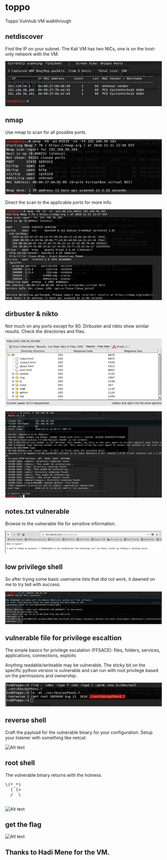 # toppo

Toppo Vulnhub VM walkthrough


## netdiscover

Find the IP on your subnet. The Kali VM has two NICs, one is on the host-only network with the VM.

![Alt text](./netdiscover1.png?raw=true)


## nmap

Use nmap to scan for all possible ports.

![Alt text](./nmap1.png?raw=true)

Direct the scan to the applicable ports for more info.

![Alt text](./nmap2.png?raw=true)


## dirbuster & nikto

Not much on any ports except for 80. Dirbuster and nikto show similar results. Check the directories and files.

![Alt text](./dirbuster.png?raw=true)

![Alt text](./nikto.png?raw=true)


## notes.txt vulnerable

Browse to the vulnerable file for sensitive information.

![Alt text](./notes.png?raw=true)


## low privilege shell

So after trying some basic username lists that did not work, it dawned on me to try ted with success.

![Alt text](./lowshell.png?raw=true)


## vulnerable file for privilege escaltion

The simple basics for privilege escalation (FFSACE): files, folders, services, applications, connections, exploits

Anythng readable/writeable may be vulnerable. The sticky bit on the specific python version is vulnerable and can run with root privilege based on the permissions and ownership.

![Alt text](./vulnfile.png?raw=true)


## reverse shell

Craft the payload for the vulnerable binary for your configuration. Setup your listener with something like netcat.

![Alt text](./nmap.png?raw=true)


## root shell

The vulnerable binary returns with the hotness.

<html>
<pre>
\(*_*)
  ( (>
  /  \
  </pre>
</html>

![Alt text](./nmap.png?raw=true)


## get the flag

![Alt text](./nmap.png?raw=true)

## Thanks to Hadi Mene for the VM.

